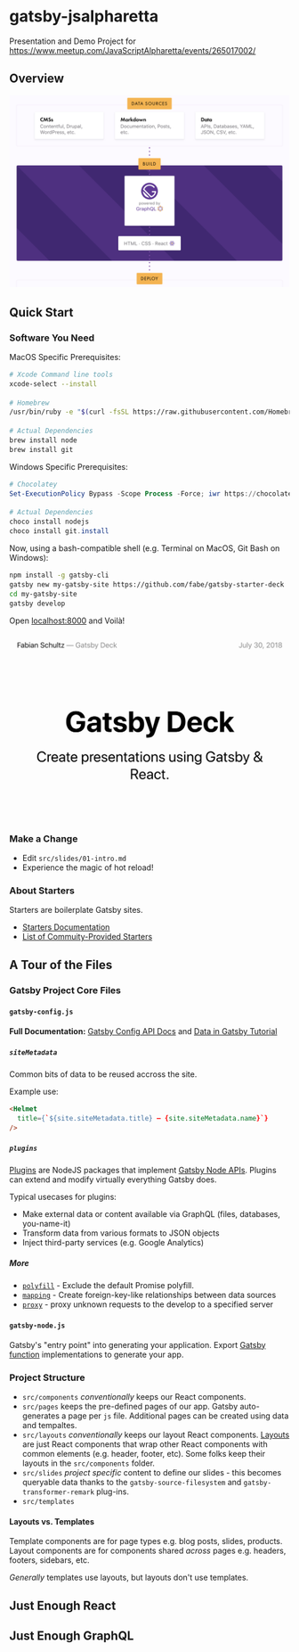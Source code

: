 # gatsby-jsalpharetta

Presentation and Demo Project for https://www.meetup.com/JavaScriptAlpharetta/events/265017002/

## Overview

![Gatsby Process Flow](gatsby-process-flow.png)

## Quick Start

### Software You Need

MacOS Specific Prerequisites:

```bash
# Xcode Command line tools
xcode-select --install

# Homebrew
/usr/bin/ruby -e "$(curl -fsSL https://raw.githubusercontent.com/Homebrew/install/master/install)"

# Actual Dependencies
brew install node
brew install git
```

Windows Specific Prerequisites:

```powershell
# Chocolatey
Set-ExecutionPolicy Bypass -Scope Process -Force; iwr https://chocolatey.org/install.ps1 -UseBasicParsing | iex

# Actual Dependencies
choco install nodejs
choco install git.install
```

Now, using a bash-compatible shell (e.g. Terminal on MacOS, Git Bash on Windows):

```bash
npm install -g gatsby-cli
gatsby new my-gatsby-site https://github.com/fabe/gatsby-starter-deck
cd my-gatsby-site
gatsby develop
```

Open [localhost:8000](http://localhost:8000/) and Voilà!

![Gatsby Deck](1-gatsby-deck.png)

### Make a Change

* Edit `src/slides/01-intro.md`
* Experience the magic of hot reload!

### About Starters

Starters are boilerplate Gatsby sites.

* [Starters Documentation](https://www.gatsbyjs.org/docs/starters/)
* [List of Commuity-Provided Starters](https://www.gatsbyjs.org/starters/)

## A Tour of the Files

### Gatsby Project Core Files

#### `gatsby-config.js`

**Full Documentation:** [Gatsby Config API Docs](https://www.gatsbyjs.org/docs/gatsby-config/) and [Data in Gatsby Tutorial](https://www.gatsbyjs.org/tutorial/part-four/#data-in-gatsby)

##### `siteMetadata`

Common bits of data to be reused accross the site.

Example use:

```html
<Helmet
  title={`${site.siteMetadata.title} — {site.siteMetadata.name}`}
/>
```

##### `plugins`

[Plugins](https://www.gatsbyjs.org/docs/plugins/) are NodeJS packages that implement [Gatsby Node APIs](https://www.gatsbyjs.org/docs/node-apis/). Plugins can extend and modify virtually everything Gatsby does.

Typical usecases for plugins:

* Make external data or content available via GraphQL (files, databases, you-name-it)
* Transform data from various formats to JSON objects
* Inject third-party services (e.g. Google Analytics)

##### More

* [`polyfill`](https://www.gatsbyjs.org/docs/gatsby-config/#polyfill) - Exclude the default Promise polyfill.
* [`mapping`](https://www.gatsbyjs.org/docs/gatsby-config/#mapping-node-types) - Create foreign-key-like relationships between data sources
* [`proxy`](https://www.gatsbyjs.org/docs/gatsby-config/#proxy) - proxy unknown requests to the develop to a specified server

#### `gatsby-node.js`

Gatsby's "entry point" into generating your application. Export [Gatsby function](https://www.gatsbyjs.org/docs/node-apis/) implementations to generate your app.

### Project Structure

* `src/components` _conventionally_ keeps our React components.
* `src/pages` keeps the pre-defined pages of our app. Gatsby auto-generates a page per `js` file. Additional pages can be created using data and tempaltes.
* `src/layouts` _conventionally_ keeps our layout React components. [Layouts](https://www.gatsbyjs.org/tutorial/part-three/) are just React components that wrap other React components with common elements (e.g. header, footer, etc). Some folks keep their layouts in the `src/components` folder.
* `src/slides` _project specific_ content to define our slides - this becomes queryable data thanks to the `gatsby-source-filesystem` and `gatsby-transformer-remark` plug-ins.
* `src/templates`

#### Layouts vs. Templates

Template components are for page types e.g. blog posts, slides, products. Layout components are for components shared _across_ pages e.g. headers, footers, sidebars, etc.

_Generally_ templates use layouts, but layouts don't use templates.

## Just Enough React

## Just Enough GraphQL